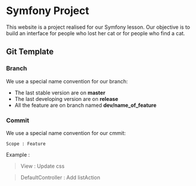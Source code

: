 Symfony Project
========================

This website is a project realised for our Symfony lesson. 
Our objective is to build an interface for people who lost her cat or for people who find a cat.

## Git Template

### Branch

We use a special name convention for our branch: 
* The last stable version are on **master**
* The last developing version are on **release**
* All the feature are on branch named **dev/name_of_feature**

### Commit 

We use a special name convention for our cmmit: 
```
Scope : Feature
```

Example : 

> View : Update css

> DefaultController : Add listAction

